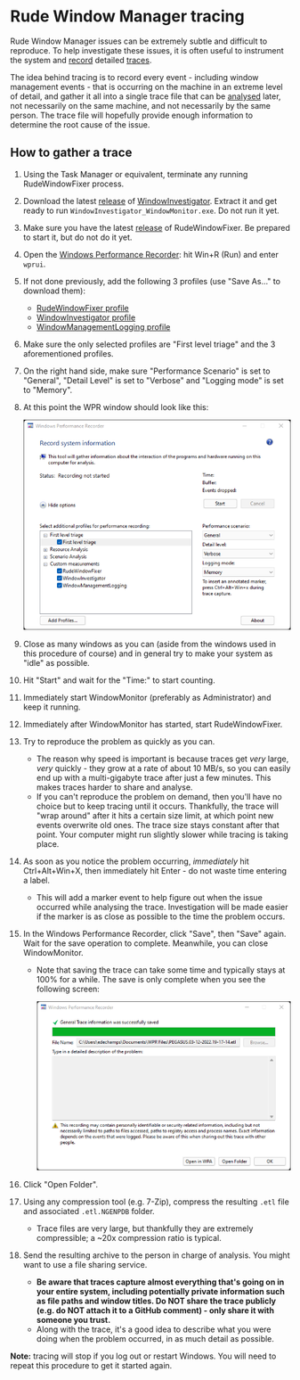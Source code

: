 # Rude Window Manager tracing

Rude Window Manager issues can be extremely subtle and difficult to reproduce.
To help investigate these issues, it is often useful to instrument the system
and [record][] detailed [traces][].

The idea behind tracing is to record every event - including window management
events - that is occurring on the machine in an extreme level of detail, and
gather it all into a single trace file that can be [analysed][] later, not
necessarily on the same machine, and not necessarily by the same person.
The trace file will hopefully provide enough information to determine the root
cause of the issue.

## How to gather a trace

1. Using the Task Manager or equivalent, terminate any running
   RudeWindowFixer process.

2. Download the latest [release][WindowInvestigatorReleases] of
  [WindowInvestigator][]. Extract it and get ready to run
  `WindowInvestigator_WindowMonitor.exe`. Do not run it yet.

3. Make sure you have the latest [release][RudeWindowFixerReleases] of
   RudeWindowFixer. Be prepared to start it, but do not do it yet.

5. Open the [Windows Performance Recorder][record]: hit Win+R (Run) and enter
   `wprui`.

6. If not done previously, add the following 3 profiles (use "Save As..." to
   download them):
   - [RudeWindowFixer profile][]
   - [WindowInvestigator profile][]
   - [WindowManagementLogging profile][]

7. Make sure the only selected profiles are "First level triage" and the 3
   aforementioned profiles.

8. On the right hand side, make sure "Performance Scenario" is set to "General",
   "Detail Level" is set to "Verbose" and "Logging mode" is set to "Memory".

9. At this point the WPR window should look like this:

   ![wpr](wpr.png)

10. Close as many windows as you can (aside from the windows used in this
   procedure of course) and in general try to make your system as "idle" as
   possible.

11. Hit "Start" and wait for the "Time:" to start counting.

12. Immediately start WindowMonitor (preferably as Administrator) and keep it
    running.

13. Immediately after WindowMonitor has started, start RudeWindowFixer.

14. Try to reproduce the problem as quickly as you can.
    - The reason why speed is important is because traces get *very* large,
      *very* quickly - they grow at a rate of about 10 MB/s, so you can easily
      end up with a multi-gigabyte trace after just a few minutes. This makes
      traces harder to share and analyse.
    - If you can't reproduce the problem on demand, then you'll have no choice
      but to keep tracing until it occurs. Thankfully, the trace will "wrap
      around" after it hits a certain size limit, at which point new events
      overwrite old ones. The trace size stays constant after that point. Your
      computer might run slightly slower while tracing is taking place.

15. As soon as you notice the problem occurring, *immediately* hit
    Ctrl+Alt+Win+X, then immediately hit Enter - do not waste time entering a
    label.
    - This will add a marker event to help figure out when the issue occurred
      while analysing the trace. Investigation will be made easier if the marker
      is as close as possible to the time the problem occurs.

16. In the Windows Performance Recorder, click "Save", then "Save" again. Wait
    for the save operation to complete. Meanwhile, you can close WindowMonitor.
    - Note that saving the trace can take some time and typically stays at 100%
      for a while. The save is only complete when you see the following screen:

      ![wpr](wpr-done.png)

17. Click "Open Folder".

18. Using any compression tool (e.g. 7-Zip), compress the resulting `.etl` file
    and associated `.etl.NGENPDB` folder. 
    - Trace files are very large, but thankfully they are extremely
      compressible; a ~20x compression ratio is typical.

19. Send the resulting archive to the person in charge of analysis. You might
    want to use a file sharing service.
    - **Be aware that traces capture almost everything that's going on in your
      entire system, including potentially private information such as file
      paths and window titles. Do NOT share the trace publicly (e.g. do NOT
      attach it to a GitHub comment) - only share it with someone you trust.**
    - Along with the trace, it's a good idea to describe what you were doing
      when the problem occurred, in as much detail as possible.

**Note:** tracing will stop if you log out or restart Windows. You will need to
repeat this procedure to get it started again.

[analysed]: https://docs.microsoft.com/en-us/windows-hardware/test/wpt/windows-performance-analyzer
[record]: https://docs.microsoft.com/en-us/windows-hardware/test/wpt/windows-performance-recorder
[RudeWindowFixer profile]: https://raw.githubusercontent.com/dechamps/RudeWindowFixer/master/RudeWindowFixer.wprp
[RudeWindowFixerReleases]: https://github.com/dechamps/RudeWindowFixer/releases
[WindowInvestigator profile]: https://raw.githubusercontent.com/dechamps/WindowInvestigator/master/WindowInvestigator.wprp
[WindowManagementLogging profile]: https://raw.githubusercontent.com/dechamps/WindowInvestigator/master/WindowManagementLogging.wprp
[traces]: https://docs.microsoft.com/en-us/windows/win32/etw/about-event-tracing
[WindowInvestigator]: https://github.com/dechamps/WindowInvestigator
[WindowInvestigatorReleases]: https://github.com/dechamps/WindowInvestigator/releases
